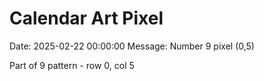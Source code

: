 # Calendar Art Pixel

Date: 2025-02-22 00:00:00
Message: Number 9 pixel (0,5)

Part of 9 pattern - row 0, col 5
